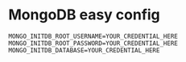 # MongoDB easy config

```shell
MONGO_INITDB_ROOT_USERNAME=YOUR_CREDENTIAL_HERE
MONGO_INITDB_ROOT_PASSWORD=YOUR_CREDENTIAL_HERE
MONGO_INITDB_DATABASE=YOUR_CREDENTIAL_HERE
```
